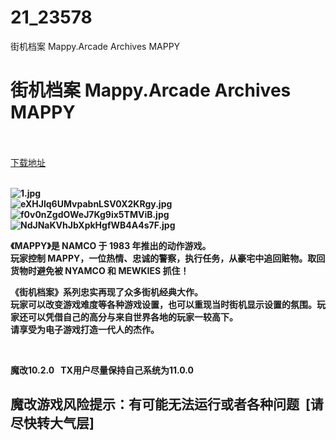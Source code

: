 # 21_23578
街机档案 Mappy.Arcade Archives MAPPY
# 街机档案 Mappy.Arcade Archives MAPPY
 <br/></br>
[下载地址](https://www.switch520.cc/article/23578 "下载地址")
<br/></br>

<p><strong><img title="1.jpg" src="https://www.switch520.cc/muke_img/2021_10_22_75e9407ae0d25.jpg" alt="1.jpg"></strong><br>
<strong><img title="eXHJlq6UMvpabnLSV0X2KRgy.jpg" src="https://www.switch520.cc/muke_img/2021_10_22_7231915f8aae8.jpg" alt="eXHJlq6UMvpabnLSV0X2KRgy.jpg"></strong><br>
<strong><img title="f0v0nZgdOWeJ7Kg9ix5TMViB.jpg" src="https://www.switch520.cc/muke_img/2021_10_22_e9846e418529c.jpg" alt="f0v0nZgdOWeJ7Kg9ix5TMViB.jpg"></strong><br>
<strong><img title="NdJNaKVhJbXpkHgfWB4A4s7F.jpg" src="https://www.switch520.cc/muke_img/2021_10_22_c7a5d20a04d65.jpg" alt="NdJNaKVhJbXpkHgfWB4A4s7F.jpg">&nbsp;</strong></p>
<p><strong>《MAPPY》是 NAMCO 于 1983 年推出的动作游戏。</strong><br>
<strong>玩家控制 MAPPY，一位热情、忠诚的警察，执行任务，从豪宅中追回赃物。取回货物时避免被 NYAMCO 和 MEWKIES 抓住！</strong></p>
<p><strong>《街机档案》系列忠实再现了众多街机经典大作。</strong><br>
<strong>玩家可以改变游戏难度等各种游戏设置，也可以重现当时街机显示设置的氛围。玩家还可以凭借自己的高分与来自世界各地的玩家一较高下。</strong><br>
<strong>请享受为电子游戏打造一代人的杰作。</strong></p>
<p><strong>&nbsp;</strong></p>
<p><strong>魔改10.2.0 &nbsp;&nbsp;TX用户尽量保持自己系统为11.0.0</strong></p>
<h2><strong>魔改游戏风险提示：有可能无法运行或者各种问题 &nbsp;[请尽快转大气层]</strong></h2>
